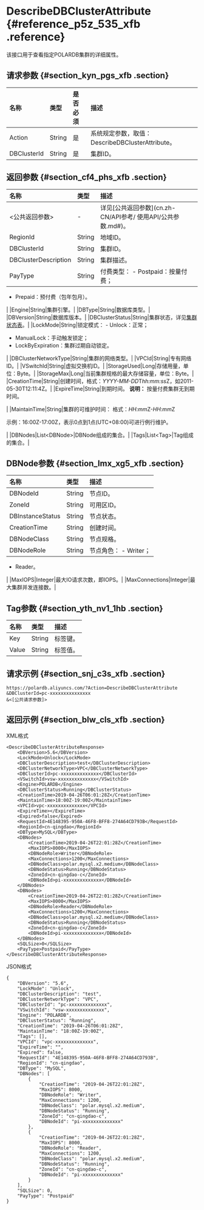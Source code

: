 # DescribeDBClusterAttribute {#reference_p5z_535_xfb .reference}

该接口用于查看指定POLARDB集群的详细属性。

## 请求参数 {#section_kyn_pgs_xfb .section}

|名称|类型|是否必须|描述|
|:-|:-|:---|:-|
|Action|String|是|系统规定参数，取值：DescribeDBClusterAttribute。|
|DBClusterId|String|是|集群ID。|

## 返回参数 {#section_cf4_phs_xfb .section}

|名称|类型|描述|
|:-|:-|:-|
|<公共返回参数\>|-|详见[公共返回参数](cn.zh-CN/API参考/ 使用API/公共参数.md#)。|
|RegionId|String|地域ID。|
|DBClusterId|String|集群ID。|
|DBClusterDescription|String|集群描述。|
|PayType|String|付费类型： -   Postpaid：按量付费；
-   Prepaid：预付费（包年包月）。

 |
|Engine|String|集群引擎。|
|DBType|String|数据库类型。|
|DBVersion|String|数据库版本。|
|DBClusterStatus|String|集群状态，详见[集群状态表](cn.zh-CN/API参考/附表/集群状态表.md#)。|
|LockMode|String|锁定模式： -   Unlock：正常；
-   ManualLock：手动触发锁定；
-   LockByExpiration：集群过期自动锁定。

 |
|DBClusterNetworkType|String|集群的网络类型。|
|VPCId|String|专有网络ID。|
|VSwitchId|String|虚拟交换机ID。|
|StorageUsed|Long|存储用量，单位：Byte。|
|StorageMax|Long|当前集群规格的最大存储容量，单位：Byte。|
|CreationTime|String|创建时间，格式：*YYYY-MM-DD*T*hh:mm:ss*Z，如2011-05-30T12:11:4Z。|
|ExpireTime|String|到期时间。 **说明：** 按量付费集群无到期时间。

 |
|MaintainTime|String|集群的可维护时间： 格式：*HH:mm*Z-*HH:mm*Z

 示例：16:00Z-17:00Z，表示0点到1点\(UTC+08:00\)可进行例行维护。

 |
|DBNodes|List<DBNode\>|DBNode组成的集合。|
|Tags|List<Tag\>|Tag组成的集合。|

## DBNode参数 {#section_lmx_xg5_xfb .section}

|名称|类型|描述|
|:-|:-|:-|
|DBNodeId|String|节点ID。|
|ZoneId|String|可用区ID。|
|DBInstanceStatus|String|节点状态。|
|CreationTime|String|创建时间。|
|DBNodeClass|String|节点规格。|
|DBNodeRole|String|节点角色： -   Writer；
-   Reader。

 |
|MaxIOPS|Integer|最大IO请求次数，即IOPS。|
|MaxConnections|Integer|最大集群并发连接数。|

## Tag参数 {#section_yth_nv1_1hb .section}

|名称|类型|描述|
|:-|:-|:-|
|Key|String|标签键。|
|Value|String|标签值。|

## 请求示例 {#section_snj_c3s_xfb .section}

```
https://polardb.aliyuncs.com/?Action=DescribeDBClusterAttribute
&DBClusterId=pc-xxxxxxxxxxxxxxx
&<[公共请求参数]>
```

## 返回示例 {#section_blw_cls_xfb .section}

XML格式

```
<DescribeDBClusterAttributeResponse>  
    <DBVersion>5.6</DBVersion>
    <LockMode>Unlock</LockMode>
    <DBClusterDescription>test</DBClusterDescription>
    <DBClusterNetworkType>VPC</DBClusterNetworkType>
    <DBClusterId>pc-xxxxxxxxxxxxxx</DBClusterId>
    <VSwitchId>vsw-xxxxxxxxxxxxxx</VSwitchId>
    <Engine>POLARDB</Engine>
    <DBClusterStatus>Running</DBClusterStatus>
    <CreationTime>2019-04-26T06:01:28Z</CreationTime>
    <MaintainTime>18:00Z-19:00Z</MaintainTime>
    <VPCId>vpc-xxxxxxxxxxxxxx</VPCId>
    <ExpireTime></ExpireTime>
    <Expired>false</Expired>
    <RequestId>4E148395-950A-46F8-BFF8-274A64CD793B</RequestId>
    <RegionId>cn-qingdao</RegionId>
    <DBType>MySQL</DBType>
    <DBNodes>
        <CreationTime>2019-04-26T22:01:28Z</CreationTime>
        <MaxIOPS>8000</MaxIOPS>
        <DBNodeRole>Writer</DBNodeRole>
        <MaxConnections>1200</MaxConnections>
        <DBNodeClass>polar.mysql.x2.medium</DBNodeClass>
        <DBNodeStatus>Running</DBNodeStatus>
        <ZoneId>cn-qingdao-c</ZoneId>
        <DBNodeId>pi-xxxxxxxxxxxxxx</DBNodeId>
    </DBNodes>
    <DBNodes>
        <CreationTime>2019-04-26T22:01:28Z</CreationTime>
        <MaxIOPS>8000</MaxIOPS>
        <DBNodeRole>Reader</DBNodeRole>
        <MaxConnections>1200</MaxConnections>
        <DBNodeClass>polar.mysql.x2.medium</DBNodeClass>
        <DBNodeStatus>Running</DBNodeStatus>
        <ZoneId>cn-qingdao-c</ZoneId>
        <DBNodeId>pi-xxxxxxxxxxxxxx</DBNodeId>
    </DBNodes>
    <SQLSize>0</SQLSize>
    <PayType>Postpaid</PayType>
</DescribeDBClusterAttributeResponse>
```

JSON格式

```
{
    "DBVersion": "5.6",
    "LockMode": "Unlock",
    "DBClusterDescription": "test",
    "DBClusterNetworkType": "VPC",
    "DBClusterId": "pc-xxxxxxxxxxxxxx",
    "VSwitchId": "vsw-xxxxxxxxxxxxxx",
    "Engine": "POLARDB",
    "DBClusterStatus": "Running",
    "CreationTime": "2019-04-26T06:01:28Z",
    "MaintainTime": "18:00Z-19:00Z",
    "Tags": [],
    "VPCId": "vpc-xxxxxxxxxxxxxx",
    "ExpireTime": "",
    "Expired": false,
    "RequestId": "4E148395-950A-46F8-BFF8-274A64CD793B",
    "RegionId": "cn-qingdao",
    "DBType": "MySQL",
    "DBNodes": [
        {
            "CreationTime": "2019-04-26T22:01:28Z",
            "MaxIOPS": 8000,
            "DBNodeRole": "Writer",
            "MaxConnections": 1200,
            "DBNodeClass": "polar.mysql.x2.medium",
            "DBNodeStatus": "Running",
            "ZoneId": "cn-qingdao-c",
            "DBNodeId": "pi-xxxxxxxxxxxxxx"
        },
        {
            "CreationTime": "2019-04-26T22:01:28Z",
            "MaxIOPS": 8000,
            "DBNodeRole": "Reader",
            "MaxConnections": 1200,
            "DBNodeClass": "polar.mysql.x2.medium",
            "DBNodeStatus": "Running",
            "ZoneId": "cn-qingdao-c",
            "DBNodeId": "pi-xxxxxxxxxxxxxx"
        }
    ],
    "SQLSize": 0,
    "PayType": "Postpaid"
}
```


